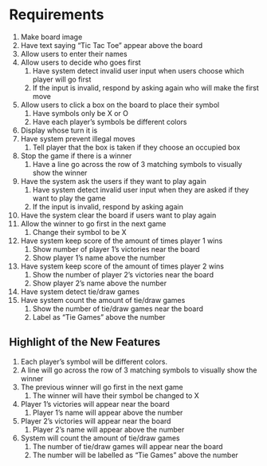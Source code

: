 # Requirements
1. Make board image
2. Have text saying “Tic Tac Toe” appear above the board
3. Allow users to enter their names
4. Allow users to decide who goes first
    1. Have system detect invalid user input when users choose which player will go first
    2. If the input is invalid, respond by asking again who will make the first move
5. Allow users to click a box on the board to place their symbol
    1. Have symbols only be X or O
    2. Have each player’s symbols be different colors
6. Display whose turn it is
7. Have system prevent illegal moves
    1. Tell player that the box is taken if they choose an occupied box
8. Stop the game if there is a winner
    1. Have a line go across the row of 3 matching symbols to visually show the winner
9. Have the system ask the users if they want to play again
    1. Have system detect invalid user input when they are asked if they want to play the game
    2. If the input is invalid, respond by asking again
10. Have the system clear the board if users want to play again
11. Allow the winner to go first in the next game
    1. Change their symbol to be X
12. Have system keep score of the amount of times player 1 wins
    1. Show number of player 1’s victories near the board
      1. Show player 1’s name above the number
13. Have system keep score of the amount of times player 2 wins
    1. Show the number of player 2’s victories near the board
      1. Show player 2’s name above the number
14. Have system detect tie/draw games
15. Have system count the amount of tie/draw games
    1. Show the number of tie/draw games near the board
    2. Label as “Tie Games” above the number

## Highlight of the New Features
1. Each player’s symbol will be different colors.
2. A line will go  across the row of 3 matching symbols to visually show the winner
3. The previous winner will go first in the next game
    1. The winner will have their symbol be changed to X
4. Player 1’s victories will appear near the board
    1. Player 1’s name will appear above the number
5. Player 2’s victories will appear near the board
    1. Player 2’s name will appear above the number
6. System will count the amount of tie/draw games
    1. The number of tie/draw games will appear near the board
    2. The number will be labelled as “Tie Games” above the number
